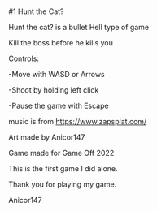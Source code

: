 # 
#1 Hunt the Cat?

Hunt the cat? is a bullet Hell type of game

Kill the boss before he kills you

Controls:

-Move with WASD or Arrows

-Shoot by holding left click

-Pause the game with Escape



music is from https://www.zapsplat.com/ 

Art made by Anicor147 

Game made for Game Off 2022

This is the first game I did alone.

Thank you for playing my game.

Anicor147
